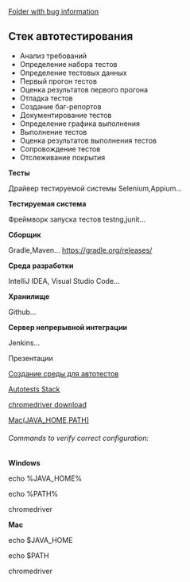 [Folder with bug information](https://drive.google.com/drive/folders/1cqWwMnRErK0YnbEjBxHhTVt10R4noXEm?usp=sharing)

## Стек автотестирования

- Анализ требований
- Определение набора тестов
- Определение тестовых данных
- Первый прогон тестов
- Оценка результатов первого прогона
- Отладка тестов
- Создание баг-репортов
- Документирование тестов
- Определение графика выполнения
- Выполнение тестов
- Оценка результатов выполнения тестов
- Сопровождение тестов
- Отслеживание покрытия

**Тесты**

Драйвер тестируемой системы Selenium,Appium...

**Тестируемая система**

Фреймворк запуска тестов testng,junit...

**Cборщик**

Gradle,Maven... https://gradle.org/releases/

**Среда разработки**

IntelliJ IDEA, Visual Studio Code...

**Хранилище**

Github...

**Сервер непрерывной интеграции**

Jenkins...

Презентации

[Создание среды для автотестов](https://docs.google.com/presentation/d/1DCWogJ0R3nBkwja542L5S4FAJOLYqVcx/edit?usp=sharing&ouid=116447005932578256378&rtpof=true&sd=true)

[Autotests Stack](https://docs.google.com/presentation/d/1tP7n77U_29SwgFuPbZH_NrKkuDEV5u6q/edit?usp=sharing&ouid=116447005932578256378&rtpof=true&sd=true)

[chromedriver download](https://googlechromelabs.github.io/chrome-for-testing/)

[Mac(JAVA_HOME,PATH)](https://docs.google.com/document/d/1D-aJJ1-kR3YajD9OXCOOO2MbCCTUa24GTID9FwcQJS8/edit?usp=drive_link)

###### Commands to verify correct configuration:

**Windows**

echo %JAVA_HOME%

echo %PATH%

chromedriver

**Mac**

echo $JAVA_HOME

echo $PATH

chromedriver
